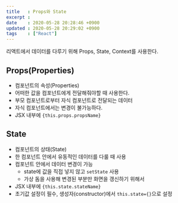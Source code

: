 ```yaml
---
title   : Props와 State
excerpt : 
date    : 2020-05-28 20:28:46 +0900
updated : 2020-05-28 20:29:02 +0900
tags    : ["React"]
---
```


리액트에서 데이터를 다루기 위해 Props, State, Context를 사용한다.  

## Props(Properties)
- 컴포넌트의 속성(Properties)
- 어떠한 값을 컴포넌트에게 전달해줘야할 때 사용한다.
- 부모 컴포넌트로부터 자식 컴포넌트로 전달되는 데이터 
- 자식 컴포넌트에서는 변경이 불가능하다. 
- JSX 내부에 `{this.props.propsName}`



## State
- 컴포넌트의 상태(State)  
- 한 컴포넌트 안에서 유동적인 데이터를 다룰 때 사용 
- 컴포넌트 안에서 데이터 변경이 가능 
	- state에 값을 직접 넣지 않고  `setState` 사용 
	- 가상 돔을 사용해 변경된 부분만 화면을 갱신하기 위해서 
- JSX 내부에 `{this.state.stateName}`
- 초기값 설정이 필수, 생성자(constructor)에서 `this.state={}`으로 설정

